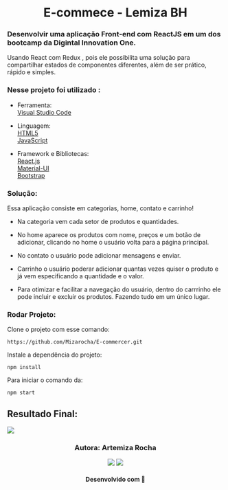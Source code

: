 <h1 align="center"> E-commece - Lemiza BH</h1>

 ### Desenvolvir uma aplicação Front-end com ReactJS em um dos bootcamp da Digintal Innovation One.    

  Usando React com Redux , pois ele possibilita uma solução para compartilhar estados de componentes diferentes, além de ser prático, rápido e simples.
  
  
  
  
  
### Nesse projeto foi utilizado :
- Ferramenta:        
[Visual Studio Code](https://code.visualstudio.com/)      

- Linguagem:       
[HTML5](https://developer.mozilla.org/pt-BR/docs/Web/HTML/Element/html)       
[JavaScript](https://developer.mozilla.org/pt-BR/docs/Web/JavaScript)     

- Framework e Bibliotecas:    
[React.js](https://pt-br.reactjs.org/)      
[Material-UI](https://v4.mui.com/pt/getting-started/installation/)        
[Bootstrap](https://getbootstrap.com/docs/)          

### Solução: 

Essa aplicação consiste em categorias, home, contato e carrinho! 

- Na categoria vem cada setor de produtos e quantidades.      

- No home aparece os produtos com nome, preços e um botão de adicionar, clicando no home o usuário volta para a página principal.       

- No contato o usuário pode adicionar mensagens e enviar.       

- Carrinho  o usuário poderar adicionar quantas vezes quiser o produto e já vem especificando a quantidade e o valor.           

- Para otimizar e facilitar a navegação do usuário, dentro do carrrinho ele pode incluir e excluir os produtos.
Fazendo tudo em um único lugar. 

  



### Rodar Projeto:

Clone o projeto com esse comando:

```
https://github.com/Mizarocha/E-commercer.git
```
Instale a dependência do projeto:
```
npm install 
```
Para iniciar o comando da:
```
npm start
``` 

## Resultado Final:
<div>
<img src="https://user-images.githubusercontent.com/88461178/162099069-15ec8c20-7a91-47b9-8a51-6d3a5c717c45.JPG"/>
</div>

<h3 align="center"> Autora: Artemiza Rocha</h3> 

<div align="center">
  <a href="https://www.linkedin.com/in/artemiza-rocha/a" target="_blank"><img src="https://img.shields.io/badge/-LinkedIn-%230077B5?style=for-the-badge&logo=linkedin&logoColor=white" target="_blank"></a> 
  <a href="https://github.com/Mizarocha" target="_blank"><img src="https://img.shields.io/badge/-GITHUB-%23E4405F?style=for-the-badge&logo=github&logoColor=white" target="_blank"></a>
  </div>

<h4 align="center">Desenvolvido com 💙 </h4>
